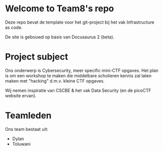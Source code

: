 # Welcome to Team8's repo

Deze repo bevat de template voor het git-project bij het vak Infrastructure as code. 

De site is gebouwd op basis van Docusaurus 2 (beta). 
 
# Project subject
Ons onderwerp is Cybersecurity, meer specific mini-CTF opgaves. Het plan is om een workshop te maken die middelbare scholieren kennis zal laten maken met "hacking" d.m.v. kleine CTF opgaves.

Wij nemen inspiratie van CSCBE & het vak Data Security (en de picoCTF website ervan).

# Teamleden
Ons team bestaat uit:
- Dylan
- Toluwani
